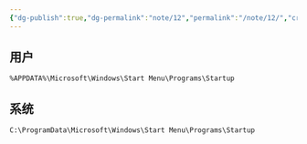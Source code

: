 ```yaml
---
{"dg-publish":true,"dg-permalink":"note/12","permalink":"/note/12/","created":"2024-06-20 05:18:00","updated":"2024-06-20 05:18:20"}
---
```


## 用户

```
%APPDATA%\Microsoft\Windows\Start Menu\Programs\Startup
```

## 系统

```
C:\ProgramData\Microsoft\Windows\Start Menu\Programs\Startup
```